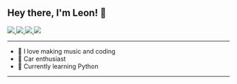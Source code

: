 ## Hey there, I'm Leon! 🌙

<a href="https://www.linkedin.com/in/leonhlabathi">
  <img src="https://img.shields.io/badge/LinkedIn-blue?style=for-the-badge&logo=linkedin&logoColor=white"/>
</a>

<a href="https://www.instagram.com/leonhlabathi">
  <img src="https://img.shields.io/badge/Instagram-purple?style=for-the-badge&logo=instagram&logoColor=white"/>
</a>

<a href="mailto:leonhlabathi@gmail.com">
  <img src="https://img.shields.io/badge/Email-D14836?style=for-the-badge&logo=gmail&logoColor=white"/>
</a>

<a href="https://twitter.com/leonhlabathi">
  <img src="https://img.shields.io/badge/Twitter-000000?style=for-the-badge&logo=X&logoColor=white"/>
</a>


---

- 🎸 I love making music and coding
- 🚗 Car enthusiast
- 🌱 Currently learning Python

---
